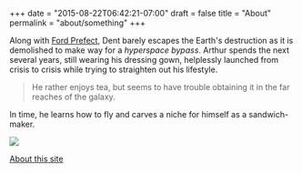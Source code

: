 +++
date = "2015-08-22T06:42:21-07:00"
draft = false
title = "About"
permalink = "about/something"
+++

Along with [Ford Prefect](https://en.wikipedia.org/wiki/Ford_Prefect_\(character\)), Dent barely escapes the Earth's destruction as it is demolished to make way for a *hyperspace bypass*. Arthur spends the next several years, still wearing his dressing gown, helplessly launched from crisis to crisis while trying to straighten out his lifestyle. 

> He rather enjoys tea, but seems to have trouble obtaining it in the far reaches of the galaxy. 

In time, he learns how to fly and carves a niche for himself as a sandwich-maker.

<img src="//placehold.it/300x300" class="profile">

<br />

[About this site](colophon/)
